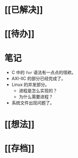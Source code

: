 # [[已解决]]

# [[待办]]

# 笔记
- C 中的 `for` 语法有一点点的怪欸。 
- AXI-IIC 的部分已经完成了。
- Linux 的并发部分。
	- 进程是怎么实现的？
	- 为什么需要进程？
- 系统文件出现问题了。

# [[想法]]

# [[存档]]